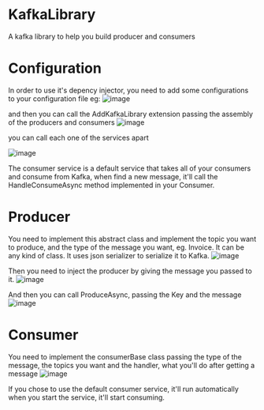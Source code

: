 # KafkaLibrary
A kafka library to help you build producer and consumers

# Configuration
In order to use it's depency injector, you need to add some configurations to your configuration file eg:
![image](https://user-images.githubusercontent.com/45923706/133131964-8d154045-ba0e-4928-aaf4-c6f3da03433b.png)

and then you can call the AddKafkaLibrary extension passing the assembly of the producers and consumers
![image](https://user-images.githubusercontent.com/45923706/133132042-bdd85e12-d67e-48e9-b5d9-9c6cbd005059.png)

you can call each one of the services apart

![image](https://user-images.githubusercontent.com/45923706/133132200-a4e884a2-574c-46ef-9b8a-3a48d65490ba.png)

The consumer service is a default service that takes all of your consumers and consume from Kafka, when find a new message, it'll call the HandleConsumeAsync method implemented in your Consumer.

# Producer

You need to implement this abstract class and implement the topic you want to produce, and the type of the message you want, eg. Invoice.
It can be any kind of class. It uses json serializer to serialize it to Kafka.
![image](https://user-images.githubusercontent.com/45923706/133131444-8bc7d8e7-7c6b-4b92-b704-6362985e5a07.png)

Then you need to inject the producer by giving the message you passed to it.
![image](https://user-images.githubusercontent.com/45923706/133131683-76a38c84-a102-4d9e-82aa-7b16306355f8.png)

And then you can call ProduceAsync, passing the Key and the message
![image](https://user-images.githubusercontent.com/45923706/133131733-13929125-214f-4466-a8a5-935dafdfdc91.png)


# Consumer

You need to implement the consumerBase class passing the type of the message, the topics you want and the handler, what you'll do after getting a message
![image](https://user-images.githubusercontent.com/45923706/133132452-cb32b9b2-5e9b-48b0-9328-77e8dba9cf37.png)

If you chose to use the default consumer service, it'll run automatically when you start the service, it'll start consuming.
